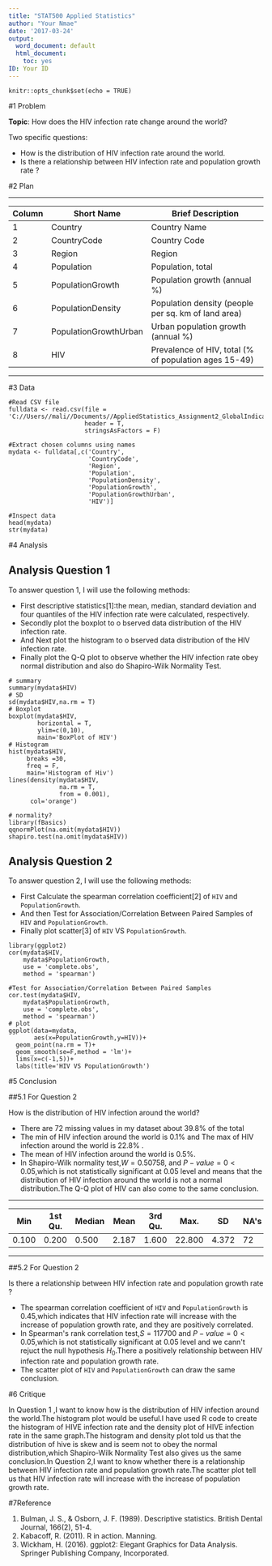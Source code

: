 ```yaml
---
title: "STAT500 Applied Statistics"
author: "Your Nmae"
date: '2017-03-24'
output:
  word_document: default
  html_document:
    toc: yes
ID: Your ID
---
```


```{r setup, include=FALSE}
knitr::opts_chunk$set(echo = TRUE)
```

#1 Problem

**Topic**: How does the HIV infection rate change around the world?

Two specific questions:

- How is the distribution of HIV infection  rate around the world.
- Is there a relationship between HIV infection rate and population growth rate ?

#2 Plan


-----


Column| Short Name| Brief Description
------|-----------|------------------
1|Country|Country Name
2|CountryCode|Country Code
3|Region|Region
4|Population|Population, total
5|PopulationGrowth|Population growth (annual %)
6|PopulationDensity|Population density (people per sq. km of land area)
7|PopulationGrowthUrban|Urban population growth (annual %)
8|HIV|Prevalence of HIV, total (% of population ages 15-49)

-----

#3 Data


```{r}
#Read CSV file
fulldata <- read.csv(file = 'C://Users//mali//Documents//AppliedStatistics_Assignment2_GlobalIndicators.csv',
                     header = T,
                     stringsAsFactors = F)

#Extract chosen columns using names
mydata <- fulldata[,c('Country',
                      'CountryCode',
                      'Region',
                      'Population',
                      'PopulationDensity',
                      'PopulationGrowth',
                      'PopulationGrowthUrban',
                      'HIV')]

#Inspect data
head(mydata)
str(mydata)
```

#4 Analysis

## Analysis Question 1 


To answer question 1, I will use the following methods: 

- First descriptive statistics[1]:the mean, median, standard deviation and four quantiles of the  HIV infection  rate were calculated, respectively.
- Secondly plot the boxplot to o bserved data distribution of the  HIV infection  rate.
- And Next plot the histogram to o bserved data distribution of the  HIV infection  rate.
- Finally plot the Q-Q plot to observe whether the HIV infection  rate obey normal distribution and also do Shapiro-Wilk Normality Test.

```{r, message=FALSE, warning=FALSE}
# summary
summary(mydata$HIV)
# SD
sd(mydata$HIV,na.rm = T)
# Boxplot
boxplot(mydata$HIV,
        horizontal = T,
        ylim=c(0,10),
        main='BoxPlot of HIV')
# Histogram
hist(mydata$HIV,
     breaks =30,
     freq = F,
     main='Histogram of Hiv')
lines(density(mydata$HIV,
              na.rm = T,
              from = 0.001),
      col='orange')

# normality?
library(fBasics)
qqnormPlot(na.omit(mydata$HIV))
shapiro.test(na.omit(mydata$HIV))
```


## Analysis  Question 2

To answer question 2, I will use the following methods: 

- First Calculate the spearman correlation coefficient[2] of `HIV` and `PopulationGrowth`.
- And then Test for Association/Correlation Between Paired Samples of `HIV` and `PopulationGrowth`.
- Finally plot scatter[3] of `HIV` VS `PopulationGrowth`.


```{r, message=FALSE, warning=FALSE}
library(ggplot2)
cor(mydata$HIV,
    mydata$PopulationGrowth,
    use = 'complete.obs',
    method = 'spearman')

#Test for Association/Correlation Between Paired Samples
cor.test(mydata$HIV,
    mydata$PopulationGrowth,
    use = 'complete.obs',
    method = 'spearman')
# plot
ggplot(data=mydata,
       aes(x=PopulationGrowth,y=HIV))+
  geom_point(na.rm = T)+
  geom_smooth(se=F,method = 'lm')+
  lims(x=c(-1,5))+
  labs(title='HIV VS PopulationGrowth')
```

#5 Conclusion

##5.1 For Question 2 

How is the distribution of HIV infection around the world?

- There are 72 missing values in my dataset about 39.8% of the total
- The min of  HIV infection around the world is 0.1% and The max of  HIV infection around the world is 22.8% .
- The mean of  HIV infection around the world is 0.5%.
- In Shapiro-Wilk normality test,$W=0.50758$, and $P-value=0 <0.05$,which is not statistically significant at 0.05 level and means that the distribution of HIV infection around the world is not  a normal distribution.The Q-Q plot of HIV can also come to the same conclusion.

-----

Min| 1st Qu.|Median |Mean| 3rd Qu.|Max.| SD|   NA's 
-----|------|-------|----|--------|----|-----|-------
0.100|   0.200|   0.500 |  2.187|   1.600 | 22.800 | 4.372|    72 

-----


##5.2 For Question 2 

Is there a relationship between HIV infection rate and population growth rate ?

- The spearman correlation coefficient of `HIV` and `PopulationGrowth` is 0.45,which indicates that HIV infection rate will increase with the increase of population growth rate, and they are positively correlated.
- In Spearman's rank correlation test,$S=117700$ and $P-value=0 <0.05$,which is not statistically significant at 0.05 level and we cann't rejuct the null hypothesis $H_0$.There a  positively relationship between HIV infection rate and population growth rate.
- The scatter plot  of  `HIV` and `PopulationGrowth` can draw the same conclusion.


#6 Critique

In Question 1 ,I want to know how is the distribution of HIV infection around the world.The histogram plot would be useful.I have used R code to create the histogram of HIVE infection rate  and the density plot of HIVE infection rate in the same graph.The  histogram and density plot told  us that the distribution of hive  is skew and  is  seem not  to obey the normal distribution,which Shapiro-Wilk Normality Test also gives us the same conclusion.In Question 2,I want to know whether there is  a relationship between HIV infection rate and population growth rate.The scatter plot tell us that HIV infection rate will increase with the increase of population growth rate.


#7Reference

1. Bulman, J. S., & Osborn, J. F. (1989). Descriptive statistics. British Dental Journal, 166(2), 51-4.
2. Kabacoff, R. (2011). R in action. Manning.
3. Wickham, H. (2016). ggplot2: Elegant Graphics for Data Analysis. Springer Publishing Company, Incorporated.



